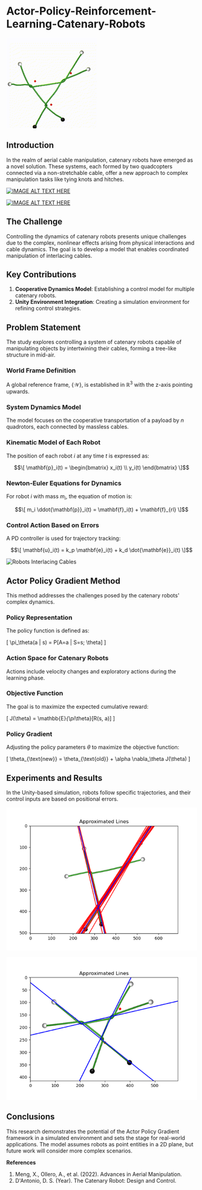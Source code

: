 # Actor-Policy-Reinforcement-Learning-Catenary-Robots


![Multiple Robots Connected](https://github.com/diegosdantonio/Actor-Policy-Reinforcement-Learning-Catenary-Robots/blob/main/figures/EXP1.gif)

## Introduction
In the realm of aerial cable manipulation, catenary robots have emerged as a novel solution. These systems, each formed by two quadcopters connected via a non-stretchable cable, offer a new approach to complex manipulation tasks like tying knots and hitches.


[![IMAGE ALT TEXT HERE](https://youtu.be/Ci6wI2GcJEw)](https://youtu.be/Ci6wI2GcJEw)

[![IMAGE ALT TEXT HERE](https://youtu.be/rOAVMieaIJA)](https://youtu.be/rOAVMieaIJA)



## The Challenge
Controlling the dynamics of catenary robots presents unique challenges due to the complex, nonlinear effects arising from physical interactions and cable dynamics. The goal is to develop a model that enables coordinated manipulation of interlacing cables.

## Key Contributions
1. **Cooperative Dynamics Model**: Establishing a control model for multiple catenary robots.
2. **Unity Environment Integration**: Creating a simulation environment for refining control strategies.

## Problem Statement
The study explores controlling a system of catenary robots capable of manipulating objects by intertwining their cables, forming a tree-like structure in mid-air.

### World Frame Definition
A global reference frame, $\{\mathcal{W}\}$, is established in $\mathbb{R}^3$ with the z-axis pointing upwards.

### System Dynamics Model
The model focuses on the cooperative transportation of a payload by $n$ quadrotors, each connected by massless cables. 

### Kinematic Model of Each Robot
The position of each robot $i$ at any time $t$ is expressed as:

$$\[ \mathbf{p}_i(t) = \begin{bmatrix} x_i(t) \\ y_i(t) \end{bmatrix} \]$$

### Newton-Euler Equations for Dynamics
For robot $i$ with mass $m_i$, the equation of motion is:

$$\[ m_i \ddot{\mathbf{p}}_i(t) = \mathbf{f}_i(t) + \mathbf{f}_{rl} \]$$

### Control Action Based on Errors
A PD controller is used for trajectory tracking:

$$\[ \mathbf{u}_i(t) = k_p \mathbf{e}_i(t) + k_d \dot{\mathbf{e}}_i(t) \]$$

![Robots Interlacing Cables](figures/robots.png)

## Actor Policy Gradient Method
This method addresses the challenges posed by the catenary robots' complex dynamics.

### Policy Representation
The policy function is defined as:

\[ \pi_\theta(a | s) = P[A=a | S=s; \theta] \]

### Action Space for Catenary Robots
Actions include velocity changes and exploratory actions during the learning phase.

### Objective Function
The goal is to maximize the expected cumulative reward:

\[ J(\theta) = \mathbb{E}_{\pi_\theta}[R(s, a)] \]

### Policy Gradient
Adjusting the policy parameters $\theta$ to maximize the objective function:

\[ \theta_{\text{new}} = \theta_{\text{old}} + \alpha \nabla_\theta J(\theta) \]

## Experiments and Results
In the Unity-based simulation, robots follow specific trajectories, and their control inputs are based on positional errors.

![Linear Projection in Simulation1](https://github.com/diegosdantonio/Actor-Policy-Reinforcement-Learning-Catenary-Robots/blob/main/figures/draw_lines3.png)

![Linear Projection in Simulation2](https://github.com/diegosdantonio/Actor-Policy-Reinforcement-Learning-Catenary-Robots/blob/main/figures/draw_lines.png)

## Conclusions
This research demonstrates the potential of the Actor Policy Gradient framework in a simulated environment and sets the stage for real-world applications. The model assumes robots as point entities in a 2D plane, but future work will consider more complex scenarios.


**References**
1. Meng, X., Ollero, A., et al. (2022). Advances in Aerial Manipulation.
2. D'Antonio, D. S. (Year). The Catenary Robot: Design and Control.

